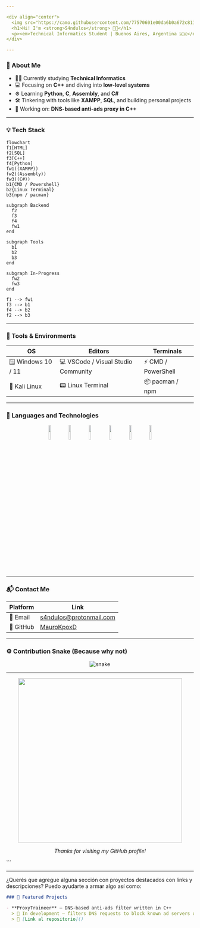 ```yaml
---

<div align="center">
  <img src="https://camo.githubusercontent.com/77570601e00da6b0a672c8114cf3879487bdb43d7460f76ecd843536c78b1244/68747470733a2f2f632e74656e6f722e636f6d2f665967393171427044646741414141692f626f6e676f2d6361742d7472616e73706172656e742e676966" height="70px" alt="Bongo Cat Dev" />
  <h1>Hi! I'm <strong>S4ndulos</strong> 👨‍💻</h1>
  <p><em>Technical Informatics Student | Buenos Aires, Argentina 🇦🇷</em></p>
</div>

---
```


### 🧠 About Me
- 🧑‍🎓 Currently studying **Technical Informatics**
- 💻 Focusing on **C++** and diving into **low-level systems**
- ⚙️ Learning **Python**, **C**, **Assembly**, and **C#**
- 🛠️ Tinkering with tools like **XAMPP**, **SQL**, and building personal projects
- 📡 Working on: **DNS-based anti-ads proxy in C++**

---

### 💡 Tech Stack

```mermaid
flowchart 
f1[HTML]
f2[SQL]
f3[C++]
f4[Python]
fw1((XAMPP))
fw2((Assembly))
fw3((C#))
b1{CMD / Powershell}
b2{Linux Terminal}
b3{npm / pacman}

subgraph Backend
  f2
  f3
  f4
  fw1
end

subgraph Tools
  b1
  b2
  b3
end

subgraph In-Progress
  fw2
  fw3
end

f1 --> fw1
f3 --> b1
f4 --> b2
f2 --> b3
````

---

### 🧰 Tools & Environments

| OS                 | Editors                             | Terminals          |
| ------------------ | ----------------------------------- | ------------------ |
| 🪟 Windows 10 / 11 | 💻 VSCode / Visual Studio Community | ⚡ CMD / PowerShell |
| 🐧 Kali Linux      | 📟 Linux Terminal                   | 📦 pacman / npm    |

---

### 🔧 Languages and Technologies

<div align="center">
  <img width="10%" src="https://www.vectorlogo.zone/logos/cplusplus/cplusplus-ar21.svg" />
  <img width="10%" src="https://www.vectorlogo.zone/logos/python/python-ar21.svg" />
  <img width="10%" src="https://www.vectorlogo.zone/logos/w3_html5/w3_html5-ar21.svg" />
  <img width="10%" src="https://www.vectorlogo.zone/logos/mysql/mysql-ar21.svg" />
  <img width="10%" src="https://www.vectorlogo.zone/logos/apache/apache-ar21.svg" />
  <img width="10%" src="https://www.vectorlogo.zone/logos/linux/linux-ar21.svg" />
</div>

---

### 📬 Contact Me

| Platform     | Link                                                      |
| ------------ | --------------------------------------------------------- |
| 📧 Email     | [s4ndulos@protonmail.com](mailto:s4ndulos@protonmail.com) |
| 💼 GitHub    | [MauroKpoxD](https://github.com/MauroKpoxD)               |
             

---

### ⚙️ Contribution Snake (Because why not)

<p align="center">
  <img src="https://github.com/DHANOLA/DHANOLA/raw/output/github-contribution-grid-snake.svg" alt="snake" />
</p>

---

<div align="center">
  <img src="https://github.com/MauroKpoxD/MauroKpoxD/blob/main/animation_500_kxa883sd.gif" height="440px" />
  <p><i>Thanks for visiting my GitHub profile!</i></p>
</div>
```

---

¿Querés que agregue alguna sección con proyectos destacados con links y descripciones? Puedo ayudarte a armar algo así como:

```markdown
### 🧪 Featured Projects

- **ProxyTraineer** – DNS-based anti-ads filter written in C++
  > 🚧 In development – filters DNS requests to block known ad servers using a local proxy
  > 🔗 [Link al repositorio]()
```
